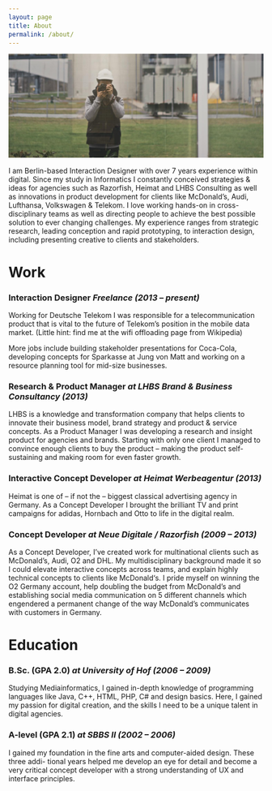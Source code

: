 ```yaml
---
layout: page
title: About
permalink: /about/
---
```


![Mike Kotsch](https://raw.githubusercontent.com/mikekotsch/mikekotsch.github.io/master/_images/mike.jpg)

I am Berlin-based Interaction Designer with over 7 years experience within digital. Since my study in Informatics I constantly conceived strategies & ideas for agencies such as Razorfish, Heimat and LHBS Consulting as well as innovations in product development for clients like McDonald’s, Audi, Lufthansa, Volkswagen & Telekom. I love working hands-on in cross-disciplinary teams as well as directing people to achieve the best possible solution to ever changing challenges. My experience ranges from strategic research, leading conception and rapid prototyping, to interaction design, including presenting creative to clients and stakeholders.

# Work

### Interaction Designer *Freelance (2013 – present)*
Working for Deutsche Telekom I was responsible for a telecommunication product that is vital to the future of Telekom’s position in the mobile data market. (Little hint: find me at the wifi offloading page from Wikipedia)

More jobs include building stakeholder presentations for Coca-Cola, developing concepts for Sparkasse at Jung von Matt and working on a resource planning tool for mid-size businesses.

### Research & Product Manager *at LHBS Brand & Business Consultancy (2013)*
LHBS is a knowledge and transformation company that helps clients to innovate their business model, brand strategy and product & service concepts. 
As a Product Manager I was developing a research and insight product for agencies and brands. Starting with only one client I managed to convince enough clients to buy the product – making the product self-sustaining and making room for even faster growth.

### Interactive Concept Developer *at Heimat Werbeagentur (2013)*
Heimat is one of – if not the – biggest classical advertising agency in Germany. As a Concept Developer I brought the brilliant TV and print campaigns for adidas, Hornbach and Otto to life in the digital realm.

### Concept Developer *at Neue Digitale / Razorfish (2009 – 2013)*
As a Concept Developer, I’ve created work for multinational clients such as McDonald’s, Audi, O2 and DHL. My multidisciplinary background made it so I could elevate interactive concepts across teams, and explain highly technical concepts to clients like McDonald‘s. 
I pride myself on winning the O2 Germany account, help doubling the budget from McDonald’s and establishing social media communication on 5 different channels which engendered a permanent change of the way McDonald’s communicates with customers in Germany.

# Education

### B.Sc. (GPA 2.0) *at University of Hof (2006 – 2009)*
Studying Mediainformatics, I gained in-depth knowledge of programming languages like Java, C++, HTML, PHP, C# and design basics. Here, I gained my passion for digital creation, and the skills I need to be a unique talent in digital agencies.

### A-level (GPA 2.1) *at SBBS II (2002 – 2006)*
I gained my foundation in the fine arts and computer-aided design. These three addi- tional years helped me develop an eye for detail and become a very critical concept developer with a strong understanding of UX and interface principles.